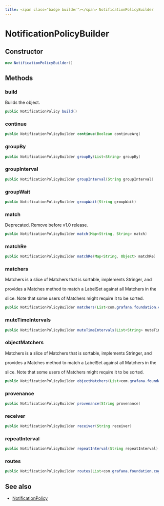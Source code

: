 ```yaml
---
title: <span class="badge builder"></span> NotificationPolicyBuilder
---
```

# <span class="badge builder"></span> NotificationPolicyBuilder

## Constructor

```java
new NotificationPolicyBuilder()
```
## Methods

### <span class="badge object-method"></span> build

Builds the object.

```java
public NotificationPolicy build()
```

### <span class="badge object-method"></span> continue

```java
public NotificationPolicyBuilder continue(Boolean continueArg)
```

### <span class="badge object-method"></span> groupBy

```java
public NotificationPolicyBuilder groupBy(List<String> groupBy)
```

### <span class="badge object-method"></span> groupInterval

```java
public NotificationPolicyBuilder groupInterval(String groupInterval)
```

### <span class="badge object-method"></span> groupWait

```java
public NotificationPolicyBuilder groupWait(String groupWait)
```

### <span class="badge object-method"></span> match

Deprecated. Remove before v1.0 release.

```java
public NotificationPolicyBuilder match(Map<String, String> match)
```

### <span class="badge object-method"></span> matchRe

```java
public NotificationPolicyBuilder matchRe(Map<String, Object> matchRe)
```

### <span class="badge object-method"></span> matchers

Matchers is a slice of Matchers that is sortable, implements Stringer, and

provides a Matches method to match a LabelSet against all Matchers in the

slice. Note that some users of Matchers might require it to be sorted.

```java
public NotificationPolicyBuilder matchers(List<com.grafana.foundation.cog.Builder<Matcher>> matchers)
```

### <span class="badge object-method"></span> muteTimeIntervals

```java
public NotificationPolicyBuilder muteTimeIntervals(List<String> muteTimeIntervals)
```

### <span class="badge object-method"></span> objectMatchers

Matchers is a slice of Matchers that is sortable, implements Stringer, and

provides a Matches method to match a LabelSet against all Matchers in the

slice. Note that some users of Matchers might require it to be sorted.

```java
public NotificationPolicyBuilder objectMatchers(List<com.grafana.foundation.cog.Builder<Matcher>> objectMatchers)
```

### <span class="badge object-method"></span> provenance

```java
public NotificationPolicyBuilder provenance(String provenance)
```

### <span class="badge object-method"></span> receiver

```java
public NotificationPolicyBuilder receiver(String receiver)
```

### <span class="badge object-method"></span> repeatInterval

```java
public NotificationPolicyBuilder repeatInterval(String repeatInterval)
```

### <span class="badge object-method"></span> routes

```java
public NotificationPolicyBuilder routes(List<com.grafana.foundation.cog.Builder<NotificationPolicy>> routes)
```

## See also

 * <span class="badge object-type-class"></span> [NotificationPolicy](./object-NotificationPolicy.md)

